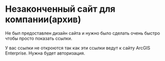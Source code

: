 # Незаконченный сайт для компании(архив)
Не был предоставлен дизайн сайта и нужно было сделать очень быстро чтобы просто показать ссылки.

У вас ссылки не откроются так как эти ссылки ведут к сайту ArcGIS Enterprise. Нужна будет авторизация.
